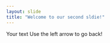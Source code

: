 ```yaml
---
layout: slide
title: "Welcome to our second sldie!"
---
```

Your text
Use the left arrow to go back!
